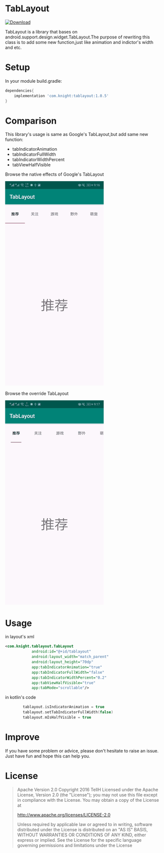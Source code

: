 # TabLayout
[ ![Download](https://api.bintray.com/packages/knight/maven/tablayout/images/download.svg?version=1.0.5) ](https://bintray.com/knight/maven/tablayout/1.0.5/link)

TabLayout is a library that bases on android.support.design.widget.TabLayout.The purpose of rewriting this class is to add some new function,just like animation and indictor's width and etc.


# Setup

In your module build.gradle:

```gradle
dependencies{
    implementation 'com.knight:tablayout:1.0.5'
}
```

# Comparison

This library's usage is same as Google's TabLayout,but add same new function:

* tabIndicatorAnimation
* tabIndicatorFullWidth
* tabIndicatorWidthPercent
* tabViewHalfVisible

Browse the native effects of Google's TabLayout

![](https://raw.githubusercontent.com/296777513/Picture/master/TabLayout/tablayout_origin.gif)

Browse the override TabLayout

![](https://raw.githubusercontent.com/296777513/Picture/master/TabLayout/tablayout_after.gif)

# Usage

in layout's xml

```xml
<com.knight.tablayout.TabLayout
            android:id="@+id/tablayout"
            android:layout_width="match_parent"
            android:layout_height="70dp"
            app:tabIndicatorAnimation="true"
            app:tabIndicatorFullWidth="false"
            app:tabIndicatorWidthPercent="0.2"
            app:tabViewHalfVisible="true"
            app:tabMode="scrollable"/>
```

in kotlin's code

```kotlin
        tablayout.isIndicatorAnimation = true
        tablayout.setTabIndicatorFullWidth(false)
        tablayout.mIsHalfVisible = true
```


# Improve

If you have some problem or advice, please don't hesitate to raise an issue. Just have fun and hope this can help you.

# License

> Apache Version 2.0
Copyright 2016 TellH
Licensed under the Apache License, Version 2.0 (the "License");
you may not use this file except in compliance with the License.
You may obtain a copy of the License at
>
> http://www.apache.org/licenses/LICENSE-2.0
>
> Unless required by applicable law or agreed to in writing, software
distributed under the License is distributed on an "AS IS" BASIS,
WITHOUT WARRANTIES OR CONDITIONS OF ANY KIND, either express or implied.
See the License for the specific language governing permissions and
limitations under the License